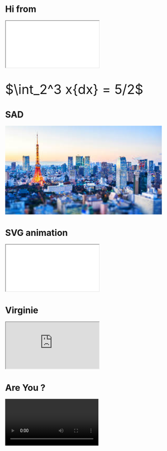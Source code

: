 # Hi from

<div class="wrap"><iframe src="sig.html" > </iframe></wrap>



#

<div style="font-size: 300%">$\int_2^3 x{dx} = 5/2$</div>

<audio  data-autoplay ><source src="how_are_you.mp3" ></audio>

# SAD

<img src="tokyo.jpeg" alt="" width="600" >
<audio  data-autoplay ><source src="今日は東京にいるはずだから悲しいj_blah_blah.mp3" ></audio>

# SVG animation

<div class="wrap"><iframe src="logo.html" > </iframe></wrap>


<audio  data-autoplay ><source src="cest_pas_joli.mp3" ></audio>

# Virginie

<div class="wrap"><iframe src="https://www.youtube.com/embed/C8QY6i8HL_Y" allowfullscreen="true"> </iframe></wrap>


<audio  data-autoplay ><source src="its_ok_but.mp3" ></audio>

# Are You ?

<div class="wrap"><video src="farris.mp4" data-autoplay> </video></wrap>



<audio  data-autoplay ><source src="lets_watch_this.mp3" ></audio>
